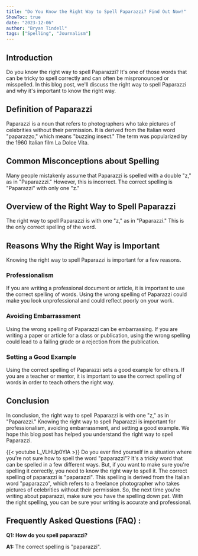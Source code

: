 ```yaml
---
title: "Do You Know the Right Way to Spell Paparazzi? Find Out Now!"
ShowToc: true 
date: "2023-12-06"
author: "Bryan Tindell" 
tags: ["Spelling", "Journalism"]
---
```

## Introduction
Do you know the right way to spell Paparazzi? It's one of those words that can be tricky to spell correctly and can often be mispronounced or misspelled. In this blog post, we'll discuss the right way to spell Paparazzi and why it's important to know the right way.

## Definition of Paparazzi
Paparazzi is a noun that refers to photographers who take pictures of celebrities without their permission. It is derived from the Italian word "paparazzo," which means "buzzing insect." The term was popularized by the 1960 Italian film La Dolce Vita.

## Common Misconceptions about Spelling
Many people mistakenly assume that Paparazzi is spelled with a double "z," as in "Paparazzzi." However, this is incorrect. The correct spelling is "Paparazzi" with only one "z."

## Overview of the Right Way to Spell Paparazzi
The right way to spell Paparazzi is with one "z," as in "Paparazzi." This is the only correct spelling of the word.

## Reasons Why the Right Way is Important
Knowing the right way to spell Paparazzi is important for a few reasons.

### Professionalism
If you are writing a professional document or article, it is important to use the correct spelling of words. Using the wrong spelling of Paparazzi could make you look unprofessional and could reflect poorly on your work.

### Avoiding Embarrassment
Using the wrong spelling of Paparazzi can be embarrassing. If you are writing a paper or article for a class or publication, using the wrong spelling could lead to a failing grade or a rejection from the publication.

### Setting a Good Example
Using the correct spelling of Paparazzi sets a good example for others. If you are a teacher or mentor, it is important to use the correct spelling of words in order to teach others the right way.

## Conclusion
In conclusion, the right way to spell Paparazzi is with one "z," as in "Paparazzi." Knowing the right way to spell Paparazzi is important for professionalism, avoiding embarrassment, and setting a good example. We hope this blog post has helped you understand the right way to spell Paparazzi.

{{< youtube L_VLHUp0YlA >}} 
Do you ever find yourself in a situation where you're not sure how to spell the word "paparazzi"? It's a tricky word that can be spelled in a few different ways. But, if you want to make sure you're spelling it correctly, you need to know the right way to spell it. The correct spelling of paparazzi is "paparazzi". This spelling is derived from the Italian word "paparazzo", which refers to a freelance photographer who takes pictures of celebrities without their permission. So, the next time you're writing about paparazzi, make sure you have the spelling down pat. With the right spelling, you can be sure your writing is accurate and professional.

## Frequently Asked Questions (FAQ) :
**Q1: How do you spell paparazzi?**

**A1:** The correct spelling is "paparazzi".





